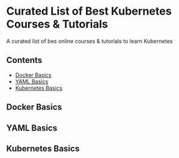 # Curated List of Best Kubernetes Courses & Tutorials

A curated list of bes online courses & tutorials to learn Kubernetes

## Contents

* [Docker Basics](#docker-basics)
* [YAML Basics](#yaml-basics)
* [Kubernetes Basics](#kubernetes-basics)

## Docker Basics



## YAML Basics



## Kubernetes Basics
